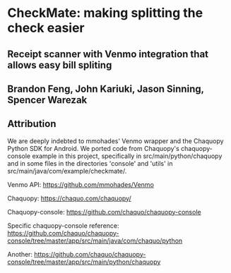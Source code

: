 # CheckMate: making splitting the check easier
## Receipt scanner with Venmo integration that allows easy bill spliting
## Brandon Feng, John Kariuki, Jason Sinning, Spencer Warezak

## Attribution

We are deeply indebted to mmohades' Venmo wrapper and the Chaquopy Python SDK for Android. We ported code from Chaquopy's chaquopy-console example in this project, specifically in src/main/python/chaquopy and in some files in the directories 'console' and 'utils' in  src/main/java/com/example/checkmate/.

Venmo API: https://github.com/mmohades/Venmo

Chaquopy: https://chaquo.com/chaquopy/

Chaquopy-console: https://github.com/chaquo/chaquopy-console

Specific chaquopy-console reference: https://github.com/chaquo/chaquopy-console/tree/master/app/src/main/java/com/chaquo/python

Another: https://github.com/chaquo/chaquopy-console/tree/master/app/src/main/python/chaquopy
